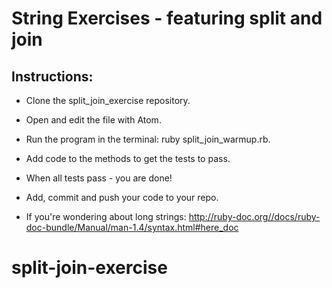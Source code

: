 # String Exercises - featuring split and join

## Instructions:

* Clone the split_join_exercise repository.
* Open and edit the file with Atom.
* Run the program in the terminal: ruby split_join_warmup.rb.
* Add code to the methods to get the tests to pass.
* When all tests pass - you are done!
* Add, commit and push your code to your repo.

* If you're wondering about long strings: http://ruby-doc.org//docs/ruby-doc-bundle/Manual/man-1.4/syntax.html#here_doc
# split-join-exercise
